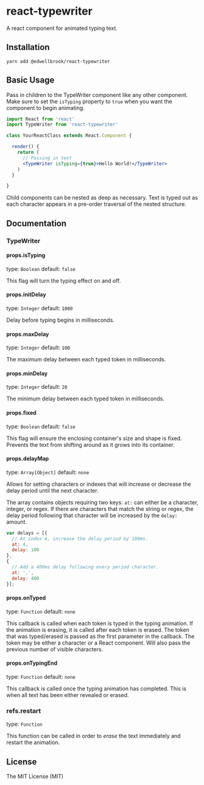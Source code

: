 # react-typewriter

A react component for animated typing text.


## Installation

```
yarn add @edwellbrook/react-typewriter
```


## Basic Usage

Pass in children to the TypeWriter component like any other component. Make sure to set the `isTyping` property to `true` when you want the component to begin animating.

```jsx
import React from 'react'
import TypeWriter from 'react-typewriter'

class YourReactClass extends React.Component {

  render() {
    return (
      // Passing in text
      <TypeWriter isTyping={true}>Hello World!</TypeWriter>
    )
  }

}
```

Child components can be nested as deep as necessary. Text is typed out as each character appears in a pre-order traversal of the nested structure.


## Documentation

### TypeWriter

#### props.isTyping

type: `Boolean`
default: `false`

This flag will turn the typing effect on and off.

#### props.initDelay

type: `Integer`
default: `1000`

Delay before typing begins in milliseconds.

#### props.maxDelay

type: `Integer`
default: `100`

The maximum delay between each typed token in milliseconds.

#### props.minDelay

type: `Integer`
default: `20`

The minimum delay between each typed token in milliseconds.

#### props.fixed

type: `Boolean`
default: `false`

This flag will ensure the enclosing container's size and shape is fixed. Prevents the text from shifting around as it grows into its container.

#### props.delayMap

type: `Array[Object]`
default: `none`

Allows for setting characters or indexes that will increase or decrease the delay period until the next character.

The array contains objects requiring two keys: `at:` can either be a character, integer, or regex. If there are characters that match the string or regex, the delay period following that character will be increased by the `delay:` amount.

```js
var delays = [{
  // At index 4, increase the delay period by 100ms.
  at: 4,
  delay: 100
},
{
  // Add a 400ms delay following every period character.
  at: '.',
  delay: 400
}];
```

#### props.onTyped

type: `Function`
default: `none`

This callback is called when each token is typed in the typing animation. If the animation is erasing, it is called after each token is erased. The token that was typed/erased is passed as the first parameter in the callback. The token may be either a character or a React component. Will also pass the previous number of visible characters.

#### props.onTypingEnd

type: `Function`
default: `none`

This callback is called once the typing animation has completed. This is when all text has been either revealed or erased.

### refs.restart

type: `Function`

This function can be called in order to *erase* the text immediately and restart the animation.


## License

The MIT License (MIT)
